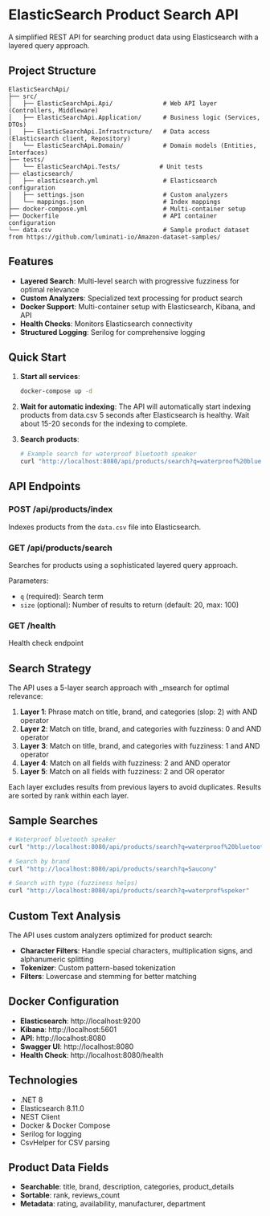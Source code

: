 # ElasticSearch Product Search API

A simplified REST API for searching product data using Elasticsearch with a layered query approach.

## Project Structure

```
ElasticSearchApi/
├── src/
│   ├── ElasticSearchApi.Api/              # Web API layer (Controllers, Middleware)
│   ├── ElasticSearchApi.Application/      # Business logic (Services, DTOs)
│   ├── ElasticSearchApi.Infrastructure/   # Data access (Elasticsearch client, Repository)
│   └── ElasticSearchApi.Domain/           # Domain models (Entities, Interfaces)
├── tests/
│   └── ElasticSearchApi.Tests/           # Unit tests
├── elasticsearch/
│   ├── elasticsearch.yml                  # Elasticsearch configuration
│   ├── settings.json                      # Custom analyzers
│   └── mappings.json                      # Index mappings
├── docker-compose.yml                     # Multi-container setup
├── Dockerfile                             # API container configuration
└── data.csv                               # Sample product dataset from https://github.com/luminati-io/Amazon-dataset-samples/
```

## Features

- **Layered Search**: Multi-level search with progressive fuzziness for optimal relevance
- **Custom Analyzers**: Specialized text processing for product search
- **Docker Support**: Multi-container setup with Elasticsearch, Kibana, and API
- **Health Checks**: Monitors Elasticsearch connectivity
- **Structured Logging**: Serilog for comprehensive logging

## Quick Start

1. **Start all services**:
   ```bash
   docker-compose up -d
   ```

2. **Wait for automatic indexing**:
   The API will automatically start indexing products from data.csv 5 seconds after Elasticsearch is healthy. Wait about 15-20 seconds for the indexing to complete.

3. **Search products**:
   ```bash
   # Example search for waterproof bluetooth speaker
   curl "http://localhost:8080/api/products/search?q=waterproof%20bluetooth%20speaker&size=20"
   ```

## API Endpoints

### POST /api/products/index
Indexes products from the `data.csv` file into Elasticsearch.

### GET /api/products/search
Searches for products using a sophisticated layered query approach.

Parameters:
- `q` (required): Search term
- `size` (optional): Number of results to return (default: 20, max: 100)

### GET /health
Health check endpoint

## Search Strategy

The API uses a 5-layer search approach with _msearch for optimal relevance:

1. **Layer 1**: Phrase match on title, brand, and categories (slop: 2) with AND operator
2. **Layer 2**: Match on title, brand, and categories with fuzziness: 0 and AND operator
3. **Layer 3**: Match on title, brand, and categories with fuzziness: 1 and AND operator
4. **Layer 4**: Match on all fields with fuzziness: 2 and AND operator
5. **Layer 5**: Match on all fields with fuzziness: 2 and OR operator

Each layer excludes results from previous layers to avoid duplicates. Results are sorted by rank within each layer.

## Sample Searches

```bash
# Waterproof bluetooth speaker
curl "http://localhost:8080/api/products/search?q=waterproof%20bluetooth%20speaker"

# Search by brand
curl "http://localhost:8080/api/products/search?q=Saucony"

# Search with typo (fuzziness helps)
curl "http://localhost:8080/api/products/search?q=waterprof%speker"
```

## Custom Text Analysis

The API uses custom analyzers optimized for product search:
- **Character Filters**: Handle special characters, multiplication signs, and alphanumeric splitting
- **Tokenizer**: Custom pattern-based tokenization
- **Filters**: Lowercase and stemming for better matching


## Docker Configuration

- **Elasticsearch**: http://localhost:9200
- **Kibana**: http://localhost:5601
- **API**: http://localhost:8080
- **Swagger UI**: http://localhost:8080
- **Health Check**: http://localhost:8080/health

## Technologies

- .NET 8
- Elasticsearch 8.11.0
- NEST Client
- Docker & Docker Compose
- Serilog for logging
- CsvHelper for CSV parsing

## Product Data Fields

- **Searchable**: title, brand, description, categories, product_details
- **Sortable**: rank, reviews_count
- **Metadata**: rating, availability, manufacturer, department